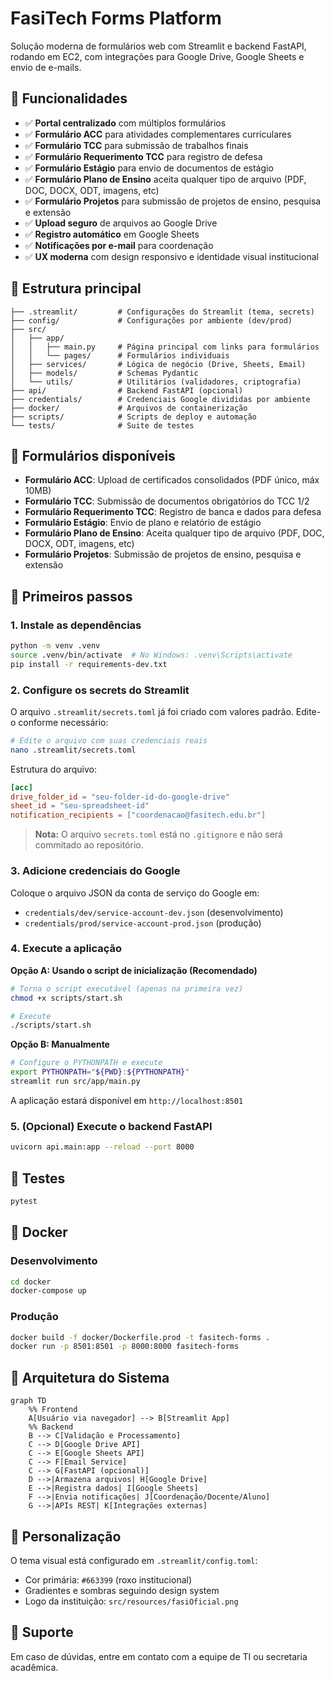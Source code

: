 # FasiTech Forms Platform

Solução moderna de formulários web com Streamlit e backend FastAPI, rodando em EC2, com integrações para Google Drive, Google Sheets e envio de e-mails.

## 🎯 Funcionalidades

- ✅ **Portal centralizado** com múltiplos formulários
- ✅ **Formulário ACC** para atividades complementares curriculares
- ✅ **Formulário TCC** para submissão de trabalhos finais
- ✅ **Formulário Requerimento TCC** para registro de defesa
- ✅ **Formulário Estágio** para envio de documentos de estágio
- ✅ **Formulário Plano de Ensino** aceita qualquer tipo de arquivo (PDF, DOC, DOCX, ODT, imagens, etc)
- ✅ **Formulário Projetos** para submissão de projetos de ensino, pesquisa e extensão
- ✅ **Upload seguro** de arquivos ao Google Drive
- ✅ **Registro automático** em Google Sheets
- ✅ **Notificações por e-mail** para coordenação
- ✅ **UX moderna** com design responsivo e identidade visual institucional

## 📁 Estrutura principal

```text
├── .streamlit/         # Configurações do Streamlit (tema, secrets)
├── config/             # Configurações por ambiente (dev/prod)
├── src/
│   ├── app/
│   │   ├── main.py     # Página principal com links para formulários
│   │   └── pages/      # Formulários individuais
│   ├── services/       # Lógica de negócio (Drive, Sheets, Email)
│   ├── models/         # Schemas Pydantic
│   └── utils/          # Utilitários (validadores, criptografia)
├── api/                # Backend FastAPI (opcional)
├── credentials/        # Credenciais Google divididas por ambiente
├── docker/             # Arquivos de containerização
├── scripts/            # Scripts de deploy e automação
└── tests/              # Suite de testes
```

## 📝 Formulários disponíveis

- **Formulário ACC**: Upload de certificados consolidados (PDF único, máx 10MB)
- **Formulário TCC**: Submissão de documentos obrigatórios do TCC 1/2
- **Formulário Requerimento TCC**: Registro de banca e dados para defesa
- **Formulário Estágio**: Envio de plano e relatório de estágio
- **Formulário Plano de Ensino**: Aceita qualquer tipo de arquivo (PDF, DOC, DOCX, ODT, imagens, etc)
- **Formulário Projetos**: Submissão de projetos de ensino, pesquisa e extensão

## 🚀 Primeiros passos

### 1. Instale as dependências

```bash
python -m venv .venv
source .venv/bin/activate  # No Windows: .venv\Scripts\activate
pip install -r requirements-dev.txt
```

### 2. Configure os secrets do Streamlit

O arquivo `.streamlit/secrets.toml` já foi criado com valores padrão. Edite-o conforme necessário:

```bash
# Edite o arquivo com suas credenciais reais
nano .streamlit/secrets.toml
```

Estrutura do arquivo:

```toml
[acc]
drive_folder_id = "seu-folder-id-do-google-drive"
sheet_id = "seu-spreadsheet-id"
notification_recipients = ["coordenacao@fasitech.edu.br"]
```

> **Nota:** O arquivo `secrets.toml` está no `.gitignore` e não será commitado ao repositório.

### 3. Adicione credenciais do Google

Coloque o arquivo JSON da conta de serviço do Google em:
- `credentials/dev/service-account-dev.json` (desenvolvimento)
- `credentials/prod/service-account-prod.json` (produção)

### 4. Execute a aplicação

**Opção A: Usando o script de inicialização (Recomendado)**

```bash
# Torna o script executável (apenas na primeira vez)
chmod +x scripts/start.sh

# Execute
./scripts/start.sh
```

**Opção B: Manualmente**

```bash
# Configure o PYTHONPATH e execute
export PYTHONPATH="${PWD}:${PYTHONPATH}"
streamlit run src/app/main.py
```

A aplicação estará disponível em `http://localhost:8501`

### 5. (Opcional) Execute o backend FastAPI

```bash
uvicorn api.main:app --reload --port 8000
```

## 🧪 Testes

```bash
pytest
```

## 🐳 Docker

### Desenvolvimento
```bash
cd docker
docker-compose up
```

### Produção
```bash
docker build -f docker/Dockerfile.prod -t fasitech-forms .
docker run -p 8501:8501 -p 8000:8000 fasitech-forms
```

## 🧩 Arquitetura do Sistema

```mermaid
graph TD
    %% Frontend
    A[Usuário via navegador] --> B[Streamlit App]
    %% Backend
    B --> C[Validação e Processamento]
    C --> D[Google Drive API]
    C --> E[Google Sheets API]
    C --> F[Email Service]
    C --> G[FastAPI (opcional)]
    D -->|Armazena arquivos| H[Google Drive]
    E -->|Registra dados| I[Google Sheets]
    F -->|Envia notificações| J[Coordenação/Docente/Aluno]
    G -->|APIs REST| K[Integrações externas]
```

## 🎨 Personalização

O tema visual está configurado em `.streamlit/config.toml`:
- Cor primária: `#663399` (roxo institucional)
- Gradientes e sombras seguindo design system
- Logo da instituição: `src/resources/fasiOficial.png`

## 📧 Suporte

Em caso de dúvidas, entre em contato com a equipe de TI ou secretaria acadêmica.
